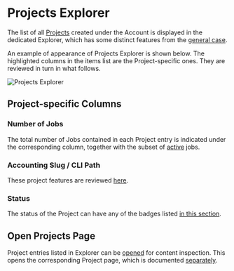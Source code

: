 # Projects Explorer

The list of all [Projects](../projects.md) created under the Account is displayed in the dedicated Explorer, which has some distinct features from the [general case](../../entities-general/ui/explorer.md).

An example of appearance of Projects Explorer is shown below. The highlighted columns in the items list are the Project-specific ones. They are reviewed in turn in what follows.

![Projects Explorer](../../images/projects-explorer.png "Projects Explorer")

## Project-specific Columns

### Number of Jobs

The total number of Jobs contained in each Project entry is indicated under the corresponding column, together with the subset of [active](../status.md) jobs. 

### Accounting Slug / CLI Path

These project features are reviewed [here](../projects.md#slug).
	
### Status

The status of the Project can have any of the badges listed [in this section](../projects.md#status).

## Open Projects Page

Project entries listed in Explorer can be [opened](../../entities-general/actions/open-edit.md) for content inspection. This opens the corresponding Project page, which is documented [separately](project-page.md).
